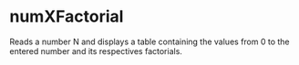 # numXFactorial
Reads a number N and displays a table containing the values from 0 to the entered number and its respectives factorials.
